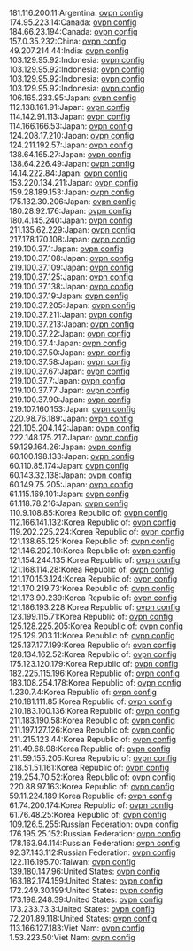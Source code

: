 181.116.200.11:Argentina: [ovpn config](vpn/181_116_200_11.ovpn)  
174.95.223.14:Canada: [ovpn config](vpn/174_95_223_14.ovpn)  
184.66.23.194:Canada: [ovpn config](vpn/184_66_23_194.ovpn)  
157.0.35.232:China: [ovpn config](vpn/157_0_35_232.ovpn)  
49.207.214.44:India: [ovpn config](vpn/49_207_214_44.ovpn)  
103.129.95.92:Indonesia: [ovpn config](vpn/103_129_95_92.ovpn)  
103.129.95.92:Indonesia: [ovpn config](vpn/103_129_95_92.ovpn)  
103.129.95.92:Indonesia: [ovpn config](vpn/103_129_95_92.ovpn)  
103.129.95.92:Indonesia: [ovpn config](vpn/103_129_95_92.ovpn)  
106.165.233.95:Japan: [ovpn config](vpn/106_165_233_95.ovpn)  
112.138.161.91:Japan: [ovpn config](vpn/112_138_161_91.ovpn)  
114.142.91.113:Japan: [ovpn config](vpn/114_142_91_113.ovpn)  
114.166.166.53:Japan: [ovpn config](vpn/114_166_166_53.ovpn)  
124.208.17.210:Japan: [ovpn config](vpn/124_208_17_210.ovpn)  
124.211.192.57:Japan: [ovpn config](vpn/124_211_192_57.ovpn)  
138.64.165.27:Japan: [ovpn config](vpn/138_64_165_27.ovpn)  
138.64.226.49:Japan: [ovpn config](vpn/138_64_226_49.ovpn)  
14.14.222.84:Japan: [ovpn config](vpn/14_14_222_84.ovpn)  
153.220.134.211:Japan: [ovpn config](vpn/153_220_134_211.ovpn)  
159.28.189.153:Japan: [ovpn config](vpn/159_28_189_153.ovpn)  
175.132.30.206:Japan: [ovpn config](vpn/175_132_30_206.ovpn)  
180.28.92.176:Japan: [ovpn config](vpn/180_28_92_176.ovpn)  
180.4.145.240:Japan: [ovpn config](vpn/180_4_145_240.ovpn)  
211.135.62.229:Japan: [ovpn config](vpn/211_135_62_229.ovpn)  
217.178.170.108:Japan: [ovpn config](vpn/217_178_170_108.ovpn)  
219.100.37.1:Japan: [ovpn config](vpn/219_100_37_1.ovpn)  
219.100.37.108:Japan: [ovpn config](vpn/219_100_37_108.ovpn)  
219.100.37.109:Japan: [ovpn config](vpn/219_100_37_109.ovpn)  
219.100.37.125:Japan: [ovpn config](vpn/219_100_37_125.ovpn)  
219.100.37.138:Japan: [ovpn config](vpn/219_100_37_138.ovpn)  
219.100.37.19:Japan: [ovpn config](vpn/219_100_37_19.ovpn)  
219.100.37.205:Japan: [ovpn config](vpn/219_100_37_205.ovpn)  
219.100.37.211:Japan: [ovpn config](vpn/219_100_37_211.ovpn)  
219.100.37.213:Japan: [ovpn config](vpn/219_100_37_213.ovpn)  
219.100.37.22:Japan: [ovpn config](vpn/219_100_37_22.ovpn)  
219.100.37.4:Japan: [ovpn config](vpn/219_100_37_4.ovpn)  
219.100.37.50:Japan: [ovpn config](vpn/219_100_37_50.ovpn)  
219.100.37.58:Japan: [ovpn config](vpn/219_100_37_58.ovpn)  
219.100.37.67:Japan: [ovpn config](vpn/219_100_37_67.ovpn)  
219.100.37.7:Japan: [ovpn config](vpn/219_100_37_7.ovpn)  
219.100.37.77:Japan: [ovpn config](vpn/219_100_37_77.ovpn)  
219.100.37.90:Japan: [ovpn config](vpn/219_100_37_90.ovpn)  
219.107.160.153:Japan: [ovpn config](vpn/219_107_160_153.ovpn)  
220.98.76.189:Japan: [ovpn config](vpn/220_98_76_189.ovpn)  
221.105.204.142:Japan: [ovpn config](vpn/221_105_204_142.ovpn)  
222.148.175.217:Japan: [ovpn config](vpn/222_148_175_217.ovpn)  
59.129.164.26:Japan: [ovpn config](vpn/59_129_164_26.ovpn)  
60.100.198.133:Japan: [ovpn config](vpn/60_100_198_133.ovpn)  
60.110.85.174:Japan: [ovpn config](vpn/60_110_85_174.ovpn)  
60.143.32.138:Japan: [ovpn config](vpn/60_143_32_138.ovpn)  
60.149.75.205:Japan: [ovpn config](vpn/60_149_75_205.ovpn)  
61.115.169.101:Japan: [ovpn config](vpn/61_115_169_101.ovpn)  
61.118.78.216:Japan: [ovpn config](vpn/61_118_78_216.ovpn)  
110.9.108.85:Korea Republic of: [ovpn config](vpn/110_9_108_85.ovpn)  
112.166.141.132:Korea Republic of: [ovpn config](vpn/112_166_141_132.ovpn)  
119.202.225.224:Korea Republic of: [ovpn config](vpn/119_202_225_224.ovpn)  
121.138.65.125:Korea Republic of: [ovpn config](vpn/121_138_65_125.ovpn)  
121.146.202.10:Korea Republic of: [ovpn config](vpn/121_146_202_10.ovpn)  
121.154.244.135:Korea Republic of: [ovpn config](vpn/121_154_244_135.ovpn)  
121.168.114.28:Korea Republic of: [ovpn config](vpn/121_168_114_28.ovpn)  
121.170.153.124:Korea Republic of: [ovpn config](vpn/121_170_153_124.ovpn)  
121.170.219.73:Korea Republic of: [ovpn config](vpn/121_170_219_73.ovpn)  
121.173.90.239:Korea Republic of: [ovpn config](vpn/121_173_90_239.ovpn)  
121.186.193.228:Korea Republic of: [ovpn config](vpn/121_186_193_228.ovpn)  
123.199.115.71:Korea Republic of: [ovpn config](vpn/123_199_115_71.ovpn)  
125.128.225.205:Korea Republic of: [ovpn config](vpn/125_128_225_205.ovpn)  
125.129.203.11:Korea Republic of: [ovpn config](vpn/125_129_203_11.ovpn)  
125.137.177.199:Korea Republic of: [ovpn config](vpn/125_137_177_199.ovpn)  
128.134.162.52:Korea Republic of: [ovpn config](vpn/128_134_162_52.ovpn)  
175.123.120.179:Korea Republic of: [ovpn config](vpn/175_123_120_179.ovpn)  
182.225.115.196:Korea Republic of: [ovpn config](vpn/182_225_115_196.ovpn)  
183.108.254.178:Korea Republic of: [ovpn config](vpn/183_108_254_178.ovpn)  
1.230.7.4:Korea Republic of: [ovpn config](vpn/1_230_7_4.ovpn)  
210.181.111.85:Korea Republic of: [ovpn config](vpn/210_181_111_85.ovpn)  
210.183.100.136:Korea Republic of: [ovpn config](vpn/210_183_100_136.ovpn)  
211.183.190.58:Korea Republic of: [ovpn config](vpn/211_183_190_58.ovpn)  
211.197.127.126:Korea Republic of: [ovpn config](vpn/211_197_127_126.ovpn)  
211.215.123.44:Korea Republic of: [ovpn config](vpn/211_215_123_44.ovpn)  
211.49.68.98:Korea Republic of: [ovpn config](vpn/211_49_68_98.ovpn)  
211.59.155.205:Korea Republic of: [ovpn config](vpn/211_59_155_205.ovpn)  
218.51.51.161:Korea Republic of: [ovpn config](vpn/218_51_51_161.ovpn)  
219.254.70.52:Korea Republic of: [ovpn config](vpn/219_254_70_52.ovpn)  
220.88.97.163:Korea Republic of: [ovpn config](vpn/220_88_97_163.ovpn)  
59.11.224.189:Korea Republic of: [ovpn config](vpn/59_11_224_189.ovpn)  
61.74.200.174:Korea Republic of: [ovpn config](vpn/61_74_200_174.ovpn)  
61.76.48.25:Korea Republic of: [ovpn config](vpn/61_76_48_25.ovpn)  
109.126.5.255:Russian Federation: [ovpn config](vpn/109_126_5_255.ovpn)  
176.195.25.152:Russian Federation: [ovpn config](vpn/176_195_25_152.ovpn)  
178.163.94.114:Russian Federation: [ovpn config](vpn/178_163_94_114.ovpn)  
92.37.143.112:Russian Federation: [ovpn config](vpn/92_37_143_112.ovpn)  
122.116.195.70:Taiwan: [ovpn config](vpn/122_116_195_70.ovpn)  
139.180.147.96:United States: [ovpn config](vpn/139_180_147_96.ovpn)  
163.182.174.159:United States: [ovpn config](vpn/163_182_174_159.ovpn)  
172.249.30.199:United States: [ovpn config](vpn/172_249_30_199.ovpn)  
173.198.248.39:United States: [ovpn config](vpn/173_198_248_39.ovpn)  
173.233.73.3:United States: [ovpn config](vpn/173_233_73_3.ovpn)  
72.201.89.118:United States: [ovpn config](vpn/72_201_89_118.ovpn)  
113.166.127.183:Viet Nam: [ovpn config](vpn/113_166_127_183.ovpn)  
1.53.223.50:Viet Nam: [ovpn config](vpn/1_53_223_50.ovpn)  
